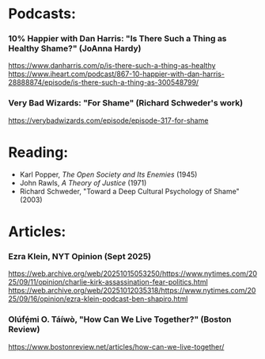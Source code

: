 # Podcasts:

### 10% Happier with Dan Harris: "Is There Such a Thing as Healthy Shame?" (JoAnna Hardy)
https://www.danharris.com/p/is-there-such-a-thing-as-healthy
https://www.iheart.com/podcast/867-10-happier-with-dan-harris-28888874/episode/is-there-such-a-thing-as-300548799/

### Very Bad Wizards: "For Shame" (Richard Schweder's work)
https://verybadwizards.com/episode/episode-317-for-shame

# Reading:

- Karl Popper, *The Open Society and Its Enemies* (1945)
- John Rawls, *A Theory of Justice* (1971)
- Richard Schweder, "Toward a Deep Cultural Psychology of Shame" (2003)

# Articles:

### Ezra Klein, NYT Opinion (Sept 2025)
https://web.archive.org/web/20251015053250/https://www.nytimes.com/2025/09/11/opinion/charlie-kirk-assassination-fear-politics.html
https://web.archive.org/web/20251012035318/https://www.nytimes.com/2025/09/16/opinion/ezra-klein-podcast-ben-shapiro.html

### Olúfẹ́mi O. Táíwò, "How Can We Live Together?" (Boston Review)
https://www.bostonreview.net/articles/how-can-we-live-together/